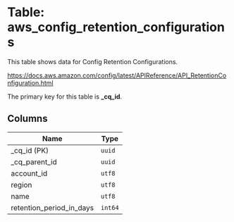 # Table: aws_config_retention_configurations

This table shows data for Config Retention Configurations.

https://docs.aws.amazon.com/config/latest/APIReference/API_RetentionConfiguration.html

The primary key for this table is **_cq_id**.

## Columns

| Name          | Type          |
| ------------- | ------------- |
|_cq_id (PK)|`uuid`|
|_cq_parent_id|`uuid`|
|account_id|`utf8`|
|region|`utf8`|
|name|`utf8`|
|retention_period_in_days|`int64`|
